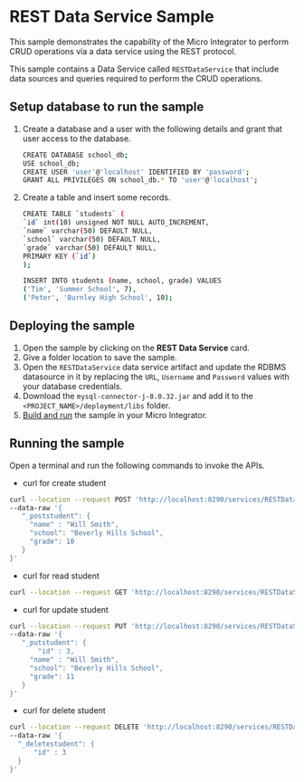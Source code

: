# REST Data Service Sample

This sample demonstrates the capability of the Micro Integrator to perform CRUD operations via a data service using the REST protocol.

This sample contains a Data Service called `RESTDataService` that include data sources and queries required to perform the CRUD operations.

## Setup database to run the sample

1. Create a database and a user with the following details and grant that user access to the database.

    ```bash
    CREATE DATABASE school_db;
    USE school_db;
    CREATE USER 'user'@'localhost' IDENTIFIED BY 'password';
    GRANT ALL PRIVILEGES ON school_db.* TO 'user'@'localhost';
    ```

2. Create a table and insert some records.

    ```bash
    CREATE TABLE `students` (
    `id` int(10) unsigned NOT NULL AUTO_INCREMENT,
    `name` varchar(50) DEFAULT NULL,
    `school` varchar(50) DEFAULT NULL,
    `grade` varchar(50) DEFAULT NULL,
    PRIMARY KEY (`id`)
    );
    ```

    ```bash
    INSERT INTO students (name, school, grade) VALUES
    ('Tim', 'Summer School', 7),
    ('Peter', 'Burnley High School', 10);
    ```

## Deploying the sample

1. Open the sample by clicking on the **REST Data Service** card.
2. Give a folder location to save the sample.
3. Open the `RESTDataService` data service artifact and update the RDBMS datasource in it by replacing the `URL`, `Username` and `Password` values with your database credentials.
4. Download the `mysql-connector-j-8.0.32.jar` and add it to the `<PROJECT_NAME>/deployment/libs` folder.
5. [Build and run]({{base_path}}/develop/deploy-artifacts#build-and-run) the sample in your Micro Integrator.

## Running the sample

Open a terminal and run the following commands to invoke the APIs.

   - curl for create student

   ```bash
   curl --location --request POST 'http://localhost:8290/services/RESTDataService/student' --header 'Content-Type: application/json' \
   --data-raw '{
      "_poststudent": {
        "name" : "Will Smith",
        "school": "Beverly Hills School",
        "grade": 10
      }
   }'
   ```

   - curl for read student

   ```bash
   curl --location --request GET 'http://localhost:8290/services/RESTDataService/student'
   ```

   - curl for update student

   ```bash
   curl --location --request PUT 'http://localhost:8290/services/RESTDataService/student' --header 'Content-Type: application/json' \
   --data-raw '{
      "_putstudent": {
          "id" : 3,
        "name" : "Will Smith",
        "school": "Beverly Hills School",
        "grade": 11
      }
   }'
   ```

   - curl for delete student

   ```bash
   curl --location --request DELETE 'http://localhost:8290/services/RESTDataService/student' --header 'Content-Type: application/json' \
   --data-raw '{
     "_deletestudent": {
         "id" : 3
     }
   }'
   ```
